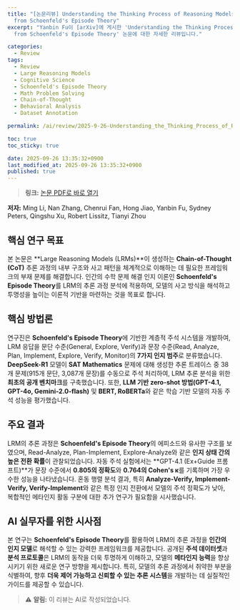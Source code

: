 ```yaml
---
title: "[논문리뷰] Understanding the Thinking Process of Reasoning Models: A Perspective
  from Schoenfeld's Episode Theory"
excerpt: "Yanbin Fu이 [arXiv]에 게시한 'Understanding the Thinking Process of Reasoning Models: A Perspective
  from Schoenfeld's Episode Theory' 논문에 대한 자세한 리뷰입니다."

categories:
  - Review
tags:
  - Review
  - Large Reasoning Models
  - Cognitive Science
  - Schoenfeld's Episode Theory
  - Math Problem Solving
  - Chain-of-Thought
  - Behavioral Analysis
  - Dataset Annotation

permalink: /ai/review/2025-9-26-Understanding_the_Thinking_Process_of_Reasoning_Models_A_Perspective_from_Schoenfelds_Episode_Theory/

toc: true
toc_sticky: true

date: 2025-09-26 13:35:32+0900
last_modified_at: 2025-09-26 13:35:32+0900
published: true
---
```

> **링크:** [논문 PDF로 바로 열기](https://arxiv.org/abs/2509.14662)

**저자:** Ming Li, Nan Zhang, Chenrui Fan, Hong Jiao, Yanbin Fu, Sydney Peters, Qingshu Xu, Robert Lissitz, Tianyi Zhou



## 핵심 연구 목표
본 논문은 **Large Reasoning Models (LRMs)**이 생성하는 **Chain-of-Thought (CoT)** 추론 과정의 내부 구조와 사고 패턴을 체계적으로 이해하는 데 필요한 프레임워크의 부재 문제를 해결합니다. 인간의 수학 문제 해결 인지 이론인 **Schoenfeld's Episode Theory**를 LRM의 추론 과정 분석에 적용하여, 모델의 사고 방식을 해석하고 투명성을 높이는 이론적 기반을 마련하는 것을 목표로 합니다.

## 핵심 방법론
연구진은 **Schoenfeld's Episode Theory**에 기반한 계층적 주석 시스템을 개발하여, LRM 응답을 문단 수준(General, Explore, Verify)과 문장 수준(Read, Analyze, Plan, Implement, Explore, Verify, Monitor)의 **7가지 인지 범주**로 분류했습니다. **DeepSeek-R1** 모델이 **SAT Mathematics** 문제에 대해 생성한 추론 트레이스 중 38개 문제(915개 문단, 3,087개 문장)를 수동으로 주석 처리하여, LRM 추론 분석을 위한 **최초의 공개 벤치마크**를 구축했습니다. 또한, **LLM 기반 zero-shot 방법(GPT-4.1, GPT-4o, Gemini-2.0-flash)** 및 **BERT, RoBERTa**와 같은 학습 기반 모델의 자동 주석 성능을 평가했습니다.

## 주요 결과
LRM의 추론 과정은 **Schoenfeld's Episode Theory**의 에피소드와 유사한 구조를 보였으며, Read-Analyze, Plan-Implement, Explore-Analyze와 같은 **인지 상태 간의 높은 전환 확률**이 관찰되었습니다. 자동 주석 실험에서는 **GPT-4.1 (Ex+Guide 프롬프트)**가 문장 수준에서 **0.805의 정확도**와 **0.764의 Cohen's κ**를 기록하며 가장 우수한 성능을 나타냈습니다. 혼동 행렬 분석 결과, 특히 **Analyze-Verify, Implement-Verify, Verify-Implement**와 같은 특정 인지 전환에서 모델의 주석 정확도가 낮아, 복합적인 메타인지 활동 구분에 대한 추가 연구가 필요함을 시사했습니다.

## AI 실무자를 위한 시사점
본 연구는 **Schoenfeld's Episode Theory**를 활용하여 LRM의 추론 과정을 **인간의 인지 모델**로 해석할 수 있는 강력한 프레임워크를 제공합니다. 공개된 **주석 데이터셋**과 **분석 프로토콜**은 LRM의 동작을 더욱 투명하게 이해하고, 모델의 **메타인지 능력**을 향상시키기 위한 새로운 연구 방향을 제시합니다. 특히, 모델의 추론 과정에서 취약한 부분을 식별하여, 향후 **더욱 제어 가능하고 신뢰할 수 있는 추론 시스템**을 개발하는 데 실질적인 가이드를 제공할 수 있습니다.

> ⚠️ **알림:** 이 리뷰는 AI로 작성되었습니다.